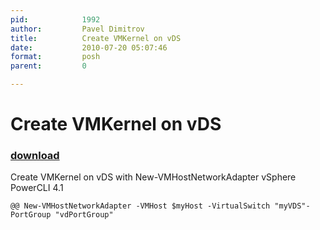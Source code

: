 ```yaml
---
pid:            1992
author:         Pavel Dimitrov
title:          Create VMKernel on vDS
date:           2010-07-20 05:07:46
format:         posh
parent:         0

---
```


# Create VMKernel on vDS

### [download](Scripts\1992.ps1)

Create VMKernel on vDS with New-VMHostNetworkAdapter vSphere PowerCLI 4.1

```posh
@@ New-VMHostNetworkAdapter -VMHost $myHost -VirtualSwitch "myVDS"-PortGroup "vdPortGroup"

```
